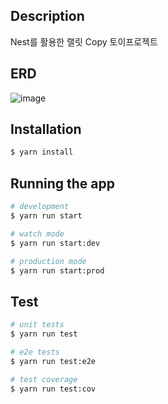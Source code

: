 ## Description

Nest를 활용한 랠릿 Copy 토이프로젝트

## ERD

![image](https://github.com/foody-moody/foodymoody/assets/99056666/a7d545b3-0c21-4800-8153-4869b4e27036)

## Installation

```bash
$ yarn install
```

## Running the app

```bash
# development
$ yarn run start

# watch mode
$ yarn run start:dev

# production mode
$ yarn run start:prod
```

## Test

```bash
# unit tests
$ yarn run test

# e2e tests
$ yarn run test:e2e

# test coverage
$ yarn run test:cov
```
